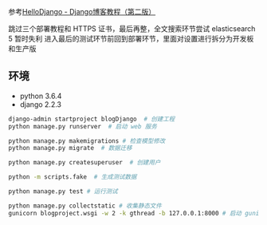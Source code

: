 参考[HelloDjango - Django博客教程（第二版）](https://www.zmrenwu.com/courses/hellodjango-blog-tutorial/materials/59/)

跳过三个部署教程和 HTTPS 证书，最后再整，全文搜索环节尝试 elasticsearch 5 暂时失利
进入最后的测试环节前回到部署环节，里面对设置进行拆分为开发板和生产版

## 环境

- python 3.6.4
- django 2.2.3

```bash
django-admin startproject blogDjango  # 创建工程
python manage.py runserver  # 启动 web 服务

python manage.py makemigrations # 检查模型修改
python manage.py migrate  # 数据迁移

python manage.py createsuperuser  # 创建用户

python -m scripts.fake  # 生成测试数据

python manage.py test # 运行测试

python manage.py collectstatic # 收集静态文件
gunicorn blogproject.wsgi -w 2 -k gthread -b 127.0.0.1:8000 # 启动 gunicorn
```